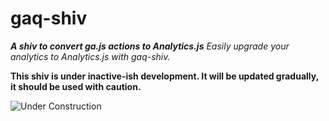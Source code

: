 # gaq-shiv
_**A shiv to convert ga.js actions to Analytics.js** Easily upgrade your analytics to Analytics.js with gaq-shiv._

**This shiv is under inactive-ish development. It will be updated gradually, it should be used with caution.**

![Under Construction](https://raw.github.com/Xavdidtheshadow/xavdidtheshadow.github.com/a3aeb3434d811d34fab6b13ddc941141ba0ebf45/img/under-construction.gif)